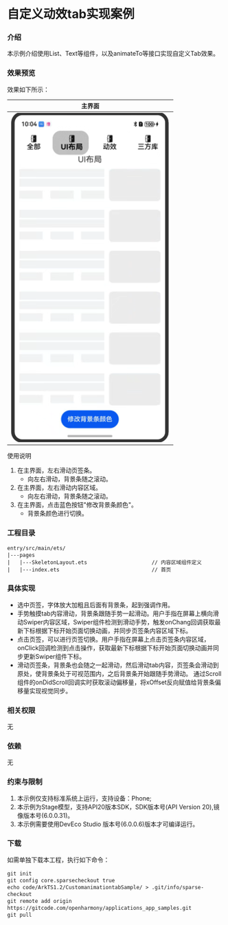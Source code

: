 # 自定义动效tab实现案例

### 介绍

本示例介绍使用List、Text等组件，以及animateTo等接口实现自定义Tab效果。

### 效果预览

效果如下所示：

| 主界面                                                         |
|-------------------------------------------------------------|
| ![Alt text](entry/src/main/resources/base/media/tbas.png) |

使用说明

1. 在主界面，左右滑动页签条。
    * 向左右滑动，背景条随之滚动。
2.  在主界面，左右滑动内容区域。
    * 向左右滑动，背景条随之滚动。
3.  在主界面，点击蓝色按钮"修改背景条颜色"。
    * 背景条颜色进行切换。


### 工程目录

```
entry/src/main/ets/
|---pages
|   |---SkeletonLayout.ets                     // 内容区域组件定义
|   |---index.ets                              // 首页
```

### 具体实现

* 选中页签，字体放大加粗且后面有背景条，起到强调作用。
* 手势触摸tab内容滑动，背景条跟随手势一起滑动。用户手指在屏幕上横向滑动Swiper内容区域，Swiper组件检测到滑动手势，触发onChang回调获取最新下标根据下标开始页面切换动画，并同步页签条内容区域下标。
* 点击页签，可以进行页签切换。用户手指在屏幕上点击页签条内容区域，onClick回调检测到点击操作，获取最新下标根据下标开始页面切换动画并同步更新Swiper组件下标。
* 滑动页签条，背景条也会随之一起滑动，然后滑动tab内容，页签条会滑动到原处，使背景条处于可视范围内，之后背景条开始跟随手势滑动。
通过Scroll组件的onDidScroll回调实时获取滚动偏移量，将xOffset反向赋值给背景条偏移量实现视觉同步。

### 相关权限

无

### 依赖

无

### 约束与限制

1. 本示例仅支持标准系统上运行，支持设备：Phone;
2. 本示例为Stage模型，支持API20版本SDK，SDK版本号(API Version 20),镜像版本号(6.0.0.31)。
3. 本示例需要使用DevEco Studio 版本号(6.0.0.6)版本才可编译运行。

### 下载

如需单独下载本工程，执行如下命令：

```
git init
git config core.sparsecheckout true
echo code/ArkTS1.2/CustomanimationtabSample/ > .git/info/sparse-checkout
git remote add origin https://gitcode.com/openharmony/applications_app_samples.git
git pull
```